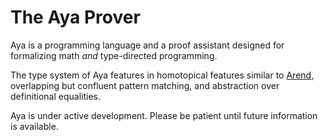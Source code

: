 <div class="header-img"></div>

<div class="spacer"></div>

<style>

.header-img {
  position: absolute;
  left: 0;
  top: 0;
  width: 100%;
  height: 50%;
  /* background-image: url('/static/img/background.jpg'); */
  background-size: cover;
  text-align: center;
  padding: 0;
}

.spacer {
  position: relative;
  top: 0;
  left: 0;
  height: 55vh;
}
</style>

# The Aya Prover

Aya is a programming language and a proof assistant designed for formalizing math _and_ type-directed programming.

The type system of Aya features in homotopical features similar to [Arend],
overlapping but confluent pattern matching, and abstraction over definitional equalities.

Aya is under active development. Please be patient until future information is available.

 [Arend]: https://arend-lang.github.io
